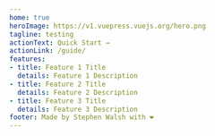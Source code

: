 ```yaml
---
home: true
heroImage: https://v1.vuepress.vuejs.org/hero.png
tagline: testing
actionText: Quick Start →
actionLink: /guide/
features:
- title: Feature 1 Title
  details: Feature 1 Description
- title: Feature 2 Title
  details: Feature 2 Description
- title: Feature 3 Title
  details: Feature 3 Description
footer: Made by Stephen Walsh with ❤️
---
```

